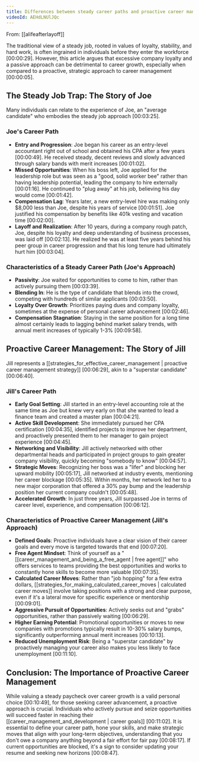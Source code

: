 ```yaml
---
title: Differences between steady career paths and proactive career management
videoId: AEHdLNUlJQc
---
```


From: [[alifeafterlayoff]] <br/> 

The traditional view of a steady job, rooted in values of loyalty, stability, and hard work, is often ingrained in individuals before they enter the workforce <a class="yt-timestamp" data-t="00:00:29">[00:00:29]</a>. However, this article argues that excessive company loyalty and a passive approach can be detrimental to career growth, especially when compared to a proactive, strategic approach to career management <a class="yt-timestamp" data-t="00:00:05">[00:00:05]</a>.

## The Steady Job Trap: The Story of Joe

Many individuals can relate to the experience of Joe, an "average candidate" who embodies the steady job approach <a class="yt-timestamp" data-t="00:03:25">[00:03:25]</a>.

### Joe's Career Path
*   **Entry and Progression**: Joe began his career as an entry-level accountant right out of school and obtained his CPA after a few years <a class="yt-timestamp" data-t="00:00:49">[00:00:49]</a>. He received steady, decent reviews and slowly advanced through salary bands with merit increases <a class="yt-timestamp" data-t="00:01:02">[00:01:02]</a>.
*   **Missed Opportunities**: When his boss left, Joe applied for the leadership role but was seen as a "good, solid worker bee" rather than having leadership potential, leading the company to hire externally <a class="yt-timestamp" data-t="00:01:16">[00:01:16]</a>. He continued to "plug away" at his job, believing his day would come <a class="yt-timestamp" data-t="00:01:42">[00:01:42]</a>.
*   **Compensation Lag**: Years later, a new entry-level hire was making only $8,000 less than Joe, despite his years of service <a class="yt-timestamp" data-t="00:01:51">[00:01:51]</a>. Joe justified his compensation by benefits like 401k vesting and vacation time <a class="yt-timestamp" data-t="00:02:00">[00:02:00]</a>.
*   **Layoff and Realization**: After 10 years, during a company rough patch, Joe, despite his loyalty and deep understanding of business processes, was laid off <a class="yt-timestamp" data-t="00:02:13">[00:02:13]</a>. He realized he was at least five years behind his peer group in career progression and that his long tenure had ultimately hurt him <a class="yt-timestamp" data-t="00:03:04">[00:03:04]</a>.

### Characteristics of a Steady Career Path (Joe's Approach)
*   **Passivity**: Joe waited for opportunities to come to him, rather than actively pursuing them <a class="yt-timestamp" data-t="00:03:39">[00:03:39]</a>.
*   **Blending In**: He is the type of candidate that blends into the crowd, competing with hundreds of similar applicants <a class="yt-timestamp" data-t="00:03:50">[00:03:50]</a>.
*   **Loyalty Over Growth**: Prioritizes paying dues and company loyalty, sometimes at the expense of personal career advancement <a class="yt-timestamp" data-t="00:02:46">[00:02:46]</a>.
*   **Compensation Stagnation**: Staying in the same position for a long time almost certainly leads to lagging behind market salary trends, with annual merit increases of typically 1-3% <a class="yt-timestamp" data-t="00:09:58">[00:09:58]</a>.

## Proactive Career Management: The Story of Jill

Jill represents a [[strategies_for_effective_career_management | proactive career management strategy]] <a class="yt-timestamp" data-t="00:06:29">[00:06:29]</a>, akin to a "superstar candidate" <a class="yt-timestamp" data-t="00:06:40">[00:06:40]</a>.

### Jill's Career Path
*   **Early Goal Setting**: Jill started in an entry-level accounting role at the same time as Joe but knew very early on that she wanted to lead a finance team and created a master plan <a class="yt-timestamp" data-t="00:04:21">[00:04:21]</a>.
*   **Active Skill Development**: She immediately pursued her CPA certification <a class="yt-timestamp" data-t="00:04:35">[00:04:35]</a>, identified projects to improve her department, and proactively presented them to her manager to gain project experience <a class="yt-timestamp" data-t="00:04:45">[00:04:45]</a>.
*   **Networking and Visibility**: Jill actively networked with other departmental heads and participated in project groups to gain greater company visibility, quickly becoming "somebody to know" <a class="yt-timestamp" data-t="00:04:57">[00:04:57]</a>.
*   **Strategic Moves**: Recognizing her boss was a "lifer" and blocking her upward mobility <a class="yt-timestamp" data-t="00:05:17">[00:05:17]</a>, Jill networked at industry events, mentioning her career blockage <a class="yt-timestamp" data-t="00:05:35">[00:05:35]</a>. Within months, her network led her to a new major corporation that offered a 30% pay bump and the leadership position her current company couldn't <a class="yt-timestamp" data-t="00:05:48">[00:05:48]</a>.
*   **Accelerated Growth**: In just three years, Jill surpassed Joe in terms of career level, experience, and compensation <a class="yt-timestamp" data-t="00:06:12">[00:06:12]</a>.

### Characteristics of Proactive Career Management (Jill's Approach)
*   **Defined Goals**: Proactive individuals have a clear vision of their career goals and every move is targeted towards that end <a class="yt-timestamp" data-t="00:07:20">[00:07:20]</a>.
*   **Free Agent Mindset**: Think of yourself as a "[[career_management_and_being_a_free_agent | free agent]]" who offers services to teams providing the best opportunities and works to constantly hone skills to become more valuable <a class="yt-timestamp" data-t="00:07:35">[00:07:35]</a>.
*   **Calculated Career Moves**: Rather than "job hopping" for a few extra dollars, [[strategies_for_making_calculated_career_moves | calculated career moves]] involve taking positions with a strong and clear purpose, even if it's a lateral move for specific experience or mentorship <a class="yt-timestamp" data-t="00:09:01">[00:09:01]</a>.
*   **Aggressive Pursuit of Opportunities**: Actively seeks out and "grabs" opportunities, rather than passively waiting <a class="yt-timestamp" data-t="00:06:29">[00:06:29]</a>.
*   **Higher Earning Potential**: Promotional opportunities or moves to new companies with promotions typically result in 10-30% salary bumps, significantly outperforming annual merit increases <a class="yt-timestamp" data-t="00:10:13">[00:10:13]</a>.
*   **Reduced Unemployment Risk**: Being a "superstar candidate" by proactively managing your career also makes you less likely to face unemployment <a class="yt-timestamp" data-t="00:11:10">[00:11:10]</a>.

## Conclusion: The Importance of Proactive Career Management

While valuing a steady paycheck over career growth is a valid personal choice <a class="yt-timestamp" data-t="00:10:49">[00:10:49]</a>, for those seeking career advancement, a proactive approach is crucial. Individuals who actively pursue and seize opportunities will succeed faster in reaching their [[career_management_and_development | career goals]] <a class="yt-timestamp" data-t="00:11:02">[00:11:02]</a>. It is essential to define your career path, hone your skills, and make strategic moves that align with your long-term objectives, understanding that you don't owe a company anything beyond a fair effort for fair pay <a class="yt-timestamp" data-t="00:08:17">[00:08:17]</a>. If current opportunities are blocked, it's a sign to consider updating your resume and seeking new horizons <a class="yt-timestamp" data-t="00:08:47">[00:08:47]</a>.